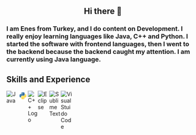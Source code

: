 <h2 align="center"/> Hi there 👋 </>
<p align="center">
<p><h3>I am Enes from Turkey, and I do content on Development. I really enjoy learning languages like Java, C++ and Python. I started the software with frontend languages, then I went to the backend because the backend caught my attention. I am currently using Java language.</></p>


## Skills and Experience
<img align="left" alt="Java" width="30px" src="https://cdn-icons-png.flaticon.com/512/143/143687.png"/>
<img align="left" alt="Python" width="26px" src="https://raw.githubusercontent.com/github/explore/cebd63002168a05a6a642f309227eefeccd92950/topics/python/python.png"/>
<img align="left" width="26"src="https://raw.githubusercontent.com/isocpp/logos/master/cpp_logo.png" alt="C++ Logo"/>
<img align="left" alt="Eclipse" width="30px" src="https://icons.iconarchive.com/icons/papirus-team/papirus-apps/256/eclipse-icon.png"/>
<img align="left" alt="Sublime Text" width="30px" src="https://icons.iconarchive.com/icons/papirus-team/papirus-apps/256/sublime-text-icon.png"/>
<img align="left" alt="Visual Stuido Code" width="30px" src="https://icons.iconarchive.com/icons/pictogrammers/material/256/microsoft-visual-studio-code-icon.png"/>

